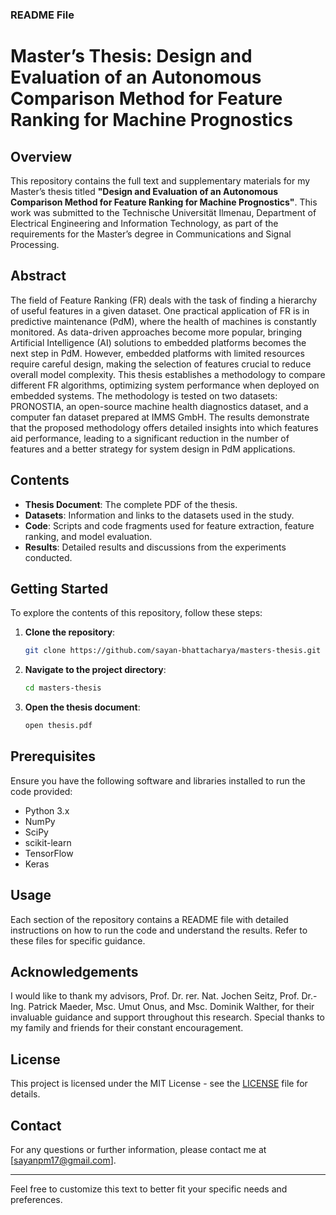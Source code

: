 ### README File

# Master’s Thesis: Design and Evaluation of an Autonomous Comparison Method for Feature Ranking for Machine Prognostics

## Overview

This repository contains the full text and supplementary materials for my Master’s thesis titled **"Design and Evaluation of an Autonomous Comparison Method for Feature Ranking for Machine Prognostics"**. This work was submitted to the Technische Universität Ilmenau, Department of Electrical Engineering and Information Technology, as part of the requirements for the Master’s degree in Communications and Signal Processing.

## Abstract

The field of Feature Ranking (FR) deals with the task of finding a hierarchy of useful features in a given dataset. One practical application of FR is in predictive maintenance (PdM), where the health of machines is constantly monitored. As data-driven approaches become more popular, bringing Artificial Intelligence (AI) solutions to embedded platforms becomes the next step in PdM. However, embedded platforms with limited resources require careful design, making the selection of features crucial to reduce overall model complexity. This thesis establishes a methodology to compare different FR algorithms, optimizing system performance when deployed on embedded systems. The methodology is tested on two datasets: PRONOSTIA, an open-source machine health diagnostics dataset, and a computer fan dataset prepared at IMMS GmbH. The results demonstrate that the proposed methodology offers detailed insights into which features aid performance, leading to a significant reduction in the number of features and a better strategy for system design in PdM applications.

## Contents

- **Thesis Document**: The complete PDF of the thesis.
- **Datasets**: Information and links to the datasets used in the study.
- **Code**: Scripts and code fragments used for feature extraction, feature ranking, and model evaluation.
- **Results**: Detailed results and discussions from the experiments conducted.

## Getting Started

To explore the contents of this repository, follow these steps:

1. **Clone the repository**:
    ```bash
    git clone https://github.com/sayan-bhattacharya/masters-thesis.git
    ```
2. **Navigate to the project directory**:
    ```bash
    cd masters-thesis
    ```
3. **Open the thesis document**:
    ```bash
    open thesis.pdf
    ```

## Prerequisites

Ensure you have the following software and libraries installed to run the code provided:

- Python 3.x
- NumPy
- SciPy
- scikit-learn
- TensorFlow
- Keras

## Usage

Each section of the repository contains a README file with detailed instructions on how to run the code and understand the results. Refer to these files for specific guidance.

## Acknowledgements

I would like to thank my advisors, Prof. Dr. rer. Nat. Jochen Seitz, Prof. Dr.-Ing. Patrick Maeder, Msc. Umut Onus, and Msc. Dominik Walther, for their invaluable guidance and support throughout this research. Special thanks to my family and friends for their constant encouragement.

## License

This project is licensed under the MIT License - see the [LICENSE](LICENSE) file for details.

## Contact

For any questions or further information, please contact me at [sayanpm17@gmail.com].

---

Feel free to customize this text to better fit your specific needs and preferences.
